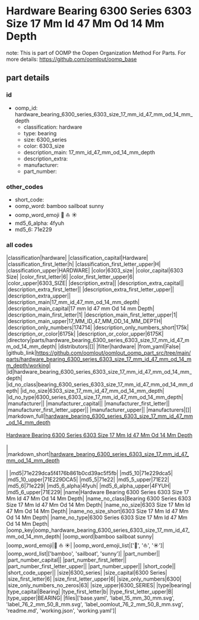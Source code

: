 # Hardware Bearing 6300 Series 6303 Size 17 Mm Id 47 Mm Od 14 Mm Depth  

note: This is part of OOMP the Oopen Organization Method For Parts. For more details: https://github.com/oomlout/oomp_base

##  part details





### id
* oomp_id: hardware_bearing_6300_series_6303_size_17_mm_id_47_mm_od_14_mm_depth
  * classification: hardware
  * type: bearing
  * size: 6300_series
  * color: 6303_size
  * description_main: 17_mm_id_47_mm_od_14_mm_depth
  * description_extra: 
  * manufacturer: 
  * part_number: 

### other_codes
* short_code: 
* oomp_word: bamboo sailboat sunny
* oomp_word_emoji :bamboo: :sailboat: :sunny:
* md5_6_alpha: 4fyuh
* md5_6: 71e229

### all codes 
|classification|hardware|
|classification_capital|Hardware|
|classification_first_letter|h|
|classification_first_letter_upper|H|
|classification_upper|HARDWARE|
|color|6303_size|
|color_capital|6303 Size|
|color_first_letter|6|
|color_first_letter_upper|6|
|color_upper|6303_SIZE|
|description_extra||
|description_extra_capital||
|description_extra_first_letter||
|description_extra_first_letter_upper||
|description_extra_upper||
|description_main|17_mm_id_47_mm_od_14_mm_depth|
|description_main_capital|17 mm Id 47 mm Od 14 mm Depth|
|description_main_first_letter|1|
|description_main_first_letter_upper|1|
|description_main_upper|17_MM_ID_47_MM_OD_14_MM_DEPTH|
|description_only_numbers|174714|
|description_only_numbers_short|175k|
|description_or_color|6175k|
|description_or_color_upper|6175K|
|directory|parts/hardware_bearing_6300_series_6303_size_17_mm_id_47_mm_od_14_mm_depth|
|distributors|[]|
|filter|hardware|
|from_yaml|False|
|github_link|https://github.com/oomlout/oomlout_oomp_part_src/tree/main/parts/hardware_bearing_6300_series_6303_size_17_mm_id_47_mm_od_14_mm_depth/working|
|id|hardware_bearing_6300_series_6303_size_17_mm_id_47_mm_od_14_mm_depth|
|id_no_class|bearing_6300_series_6303_size_17_mm_id_47_mm_od_14_mm_depth|
|id_no_size|6303_size_17_mm_id_47_mm_od_14_mm_depth|
|id_no_type|6300_series_6303_size_17_mm_id_47_mm_od_14_mm_depth|
|manufacturer||
|manufacturer_capital||
|manufacturer_first_letter||
|manufacturer_first_letter_upper||
|manufacturer_upper||
|manufacturers|[]|
|markdown_full|[hardware_bearing_6300_series_6303_size_17_mm_id_47_mm_od_14_mm_depth](https://github.com/oomlout/oomlout_oomp_part_src/tree/main/parts/hardware_bearing_6300_series_6303_size_17_mm_id_47_mm_od_14_mm_depth/working)<br>[](https://github.com/oomlout/oomlout_oomp_part_src/tree/main/parts/hardware_bearing_6300_series_6303_size_17_mm_id_47_mm_od_14_mm_depth/working)<br>[Hardware Bearing 6300 Series 6303 Size 17 Mm Id 47 Mm Od 14 Mm Depth](https://github.com/oomlout/oomlout_oomp_part_src/tree/main/parts/hardware_bearing_6300_series_6303_size_17_mm_id_47_mm_od_14_mm_depth/working)<br><br>|
|markdown_short|[hardware_bearing_6300_series_6303_size_17_mm_id_47_mm_od_14_mm_depth](https://github.com/oomlout/oomlout_oomp_part_src/tree/main/parts/hardware_bearing_6300_series_6303_size_17_mm_id_47_mm_od_14_mm_depth/working)<br><br>|
|md5|71e229dca5f4176b861b0cd39ac5f5fb|
|md5_10|71e229dca5|
|md5_10_upper|71E229DCA5|
|md5_5|71e22|
|md5_5_upper|71E22|
|md5_6|71e229|
|md5_6_alpha|4fyuh|
|md5_6_alpha_upper|4FYUH|
|md5_6_upper|71E229|
|name|Hardware Bearing 6300 Series 6303 Size 17 Mm Id 47 Mm Od 14 Mm Depth|
|name_no_class|Bearing 6300 Series 6303 Size 17 Mm Id 47 Mm Od 14 Mm Depth|
|name_no_size|6303 Size 17 Mm Id 47 Mm Od 14 Mm Depth|
|name_no_size_short|6303 Size 17 Mm Id 47 Mm Od 14 Mm Depth|
|name_no_type|6300 Series 6303 Size 17 Mm Id 47 Mm Od 14 Mm Depth|
|oomp_key|oomp_hardware_bearing_6300_series_6303_size_17_mm_id_47_mm_od_14_mm_depth|
|oomp_word|bamboo sailboat sunny|
|oomp_word_emoji|:bamboo: :sailboat: :sunny:|
|oomp_word_emoji_list|[':bamboo:', ':sailboat:', ':sunny:']|
|oomp_word_list|['bamboo', 'sailboat', 'sunny']|
|part_number||
|part_number_capital||
|part_number_first_letter||
|part_number_first_letter_upper||
|part_number_upper||
|short_code||
|short_code_upper||
|size|6300_series|
|size_capital|6300 Series|
|size_first_letter|6|
|size_first_letter_upper|6|
|size_only_numbers|6300|
|size_only_numbers_no_zeros|63|
|size_upper|6300_SERIES|
|type|bearing|
|type_capital|Bearing|
|type_first_letter|b|
|type_first_letter_upper|B|
|type_upper|BEARING|
|files|['base.yaml', 'label_15_mm_30_mm.svg', 'label_76_2_mm_50_8_mm.svg', 'label_oomlout_76_2_mm_50_8_mm.svg', 'readme.md', 'working.json', 'working.yaml']|
